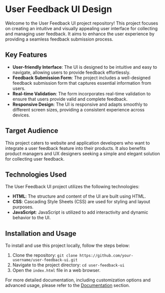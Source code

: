 # User Feedback UI Design

Welcome to the User Feedback UI project repository! This project focuses on creating an intuitive and visually appealing user interface for collecting and managing user feedback. It aims to enhance the user experience by providing a seamless feedback submission process.

## Key Features

- **User-friendly Interface**: The UI is designed to be intuitive and easy to navigate, allowing users to provide feedback effortlessly.
- **Feedback Submission Form**: The project includes a well-designed feedback submission form that captures essential information from users.
- **Real-time Validation**: The form incorporates real-time validation to ensure that users provide valid and complete feedback.
- **Responsive Design**: The UI is responsive and adapts smoothly to different screen sizes, providing a consistent experience across devices.

## Target Audience

This project caters to website and application developers who want to integrate a user feedback feature into their products. It also benefits product managers and UX designers seeking a simple and elegant solution for collecting user feedback.

## Technologies Used

The User Feedback UI project utilizes the following technologies:

- **HTML**: The structure and content of the UI are built using HTML.
- **CSS**: Cascading Style Sheets (CSS) are used for styling and layout purposes.
- **JavaScript**: JavaScript is utilized to add interactivity and dynamic behavior to the UI.

## Installation and Usage

To install and use this project locally, follow the steps below:

1. Clone the repository: `git clone https://github.com/your-username/user-feedback-ui.git`
2. Navigate to the project directory: `cd user-feedback-ui`
3. Open the `index.html` file in a web browser.

For more detailed documentation, including customization options and advanced usage, please refer to the [Documentation](docs/README.md) section.
